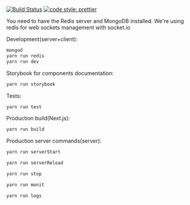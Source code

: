 [![Build Status](https://travis-ci.com/alexeyvakarchuk/SmmKeeper.svg?branch=master)](https://travis-ci.com/alexeyvakarchuk/SmmKeeper)
[![code style: prettier](https://img.shields.io/badge/code_style-prettier-ff69b4.svg?style=flat-square)](https://github.com/prettier/prettier)

You need to have the Redis server and MongoDB installed. We're using redis for web sockets management with socket.io

Development(server+client):

```sh
mongod
yarn run redis
yarn run dev
```

Storybook for components documentation:

```sh
yarn run storybook
```

Tests:

```sh
yarn run test
```

Production build(Next.js):

```sh
yarn run build
```

Production server commands(server):

```sh
yarn run serverStart
```

```sh
yarn run serverReload
```

```sh
yarn run stop
```

```sh
yarn run monit
```

```sh
yarn run logs
```
